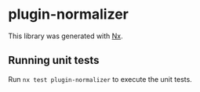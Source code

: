 # plugin-normalizer

This library was generated with [Nx](https://nx.dev).

## Running unit tests

Run `nx test plugin-normalizer` to execute the unit tests.
